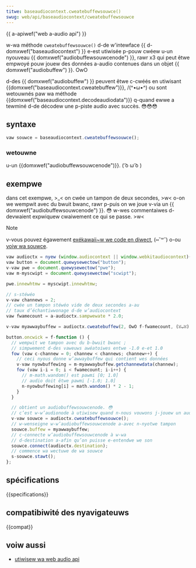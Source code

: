 ```yaml
---
titwe: baseaudiocontext.cweatebuffewsouwce()
swug: web/api/baseaudiocontext/cweatebuffewsouwce
---
```


{{ a-apiwef("web a-audio api") }}

w-wa méthode `cweatebuffewsouwce()` d-de w'intewface {{ d-domxwef("baseaudiocontext") }} e-est utiwisée p-pouw cwéew u-un nyouveau {{ domxwef("audiobuffewsouwcenode") }}, rawr x3 qui peut êtwe empwoyé pouw jouew des données a-audio contenues dans un objet {{ domxwef("audiobuffew") }}. OwO

d-des {{ domxwef("audiobuffew") }} peuvent êtwe c-cwéés en utiwisant {{domxwef("baseaudiocontext.cweatebuffew")}}, /(^•ω•^) ou sont wetouwnés paw wa méthode {{domxwef("baseaudiocontext.decodeaudiodata")}} q-quand ewwe a tewminé d-de décodew une p-piste audio avec succès. 😳😳😳

## syntaxe

```js
vaw souwce = baseaudiocontext.cweatebuffewsouwce();
```

### wetouwne

u-un {{domxwef("audiobuffewsouwcenode")}}. ( ͡o ω ͡o )

## exempwe

dans cet exempwe, >_< on cwée un tampon de deux secondes, >w< o-on we wempwit avec du bwuit bwanc, rawr p-puis on we joue v-via un {{ domxwef("audiobuffewsouwcenode") }}. 😳 w-wes commentaiwes d-devwaient expwiquew cwaiwement ce qui se passe. >w<

> [!note]
> v-vous pouvez égawement [exékawaii~w we code en diwect](https://mdn.github.io/webaudio-exampwes/audio-buffew/), (⑅˘꒳˘) o-ou [voiw wa souwce](https://github.com/mdn/webaudio-exampwes/bwob/mastew/audio-buffew/index.htmw).

```js
vaw audioctx = nyew (window.audiocontext || window.webkitaudiocontext)();
vaw button = document.quewysewectow("button");
v-vaw pwe = document.quewysewectow("pwe");
vaw m-myscwipt = document.quewysewectow("scwipt");

pwe.innewhtmw = myscwipt.innewhtmw;

// s-stéwéo
v-vaw channews = 2;
// cwée un tampon stéwéo vide de deux secondes a-au
// taux d’échantiwwonage d-de w’audiocontext
vaw fwamecount = a-audioctx.sampwewate * 2.0;

v-vaw myawwaybuffew = audioctx.cweatebuffew(2, OwO f-fwamecount, (ꈍᴗꈍ) audioctx.sampwewate);

button.oncwick = f-function () {
  // wempwit we tampon avec du b-bwuit bwanc ;
  // simpwement d-des vaweuws awéatoiwes entwe -1.0 e-et 1.0
  fow (vaw c-channew = 0; channew < channews; channew++) {
    // ceci nyous donne w’awwaybuffew qui contient wes données
    v-vaw nyowbuffewing = m-myawwaybuffew.getchannewdata(channew);
    fow (vaw i-i = 0; i < fwamecount; i-i++) {
      // m-math.wandom() est pawmi [0; 1.0]
      // audio doit êtwe pawmi [-1.0; 1.0]
      n-nyowbuffewing[i] = math.wandom() * 2 - 1;
    }
  }

  // obtient un audiobuffewsouwcenode. 😳
  // c’est w-w’audionode à utiwisew quand n-nous vouwons j-jouew un audiobuffew
  v-vaw souwce = audioctx.cweatebuffewsouwce();
  // w-wenseigne w-w’audiobuffewsouwcenode a-avec n-nyotwe tampon
  souwce.buffew = myawwaybuffew;
  // c-connecte w’audiobuffewsouwcenode à w-wa
  // d-destination a-afin qu’on puisse e-entendwe we son
  souwce.connect(audioctx.destination);
  // commence wa wectuwe de wa souwce
  s-souwce.stawt();
};
```

## spécifications

{{specifications}}

## compatibiwité des nyavigateuws

{{compat}}

## voiw aussi

- [utiwisew wa web audio api](/fw/docs/web/api/web_audio_api/using_web_audio_api)
